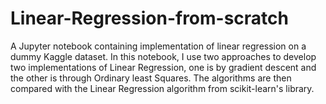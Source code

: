 # Linear-Regression-from-scratch
A Jupyter notebook containing implementation of linear regression on a dummy Kaggle dataset. 
In this notebook, I use two approaches to develop two implementations of Linear Regression, one is by gradient descent and the other is through Ordinary least Squares.
The algorithms are then compared with the Linear Regression algorithm from scikit-learn's library.
